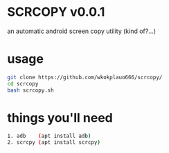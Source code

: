 # SCRCOPY v0.0.1
an automatic android screen copy utility (kind of?...)
# usage
```sh
git clone https://github.com/wkokplauo666/scrcopy/
cd scrcopy
bash scrcopy.sh
```
# things you'll need
```sh
1. adb    (apt install adb)
2. scrcpy (apt install scrcpy)
```
